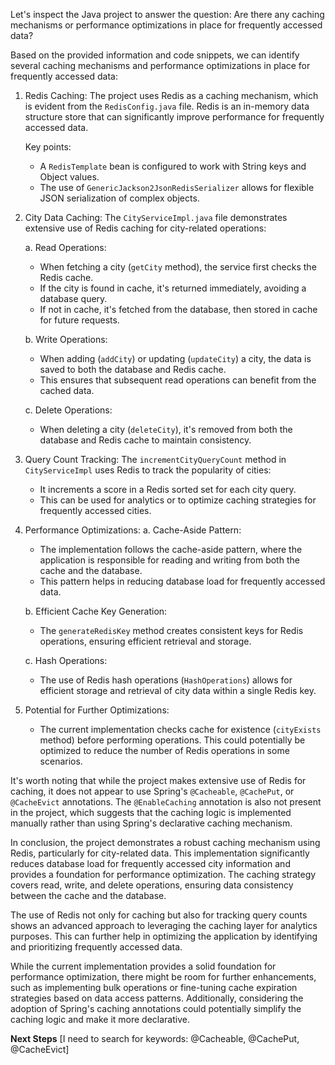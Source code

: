 Let's inspect the Java project to answer the question: Are there any caching mechanisms or performance optimizations in place for frequently accessed data?

Based on the provided information and code snippets, we can identify several caching mechanisms and performance optimizations in place for frequently accessed data:

1. Redis Caching:
   The project uses Redis as a caching mechanism, which is evident from the `RedisConfig.java` file. Redis is an in-memory data structure store that can significantly improve performance for frequently accessed data.

   Key points:
   - A `RedisTemplate` bean is configured to work with String keys and Object values.
   - The use of `GenericJackson2JsonRedisSerializer` allows for flexible JSON serialization of complex objects.

2. City Data Caching:
   The `CityServiceImpl.java` file demonstrates extensive use of Redis caching for city-related operations:

   a. Read Operations:
      - When fetching a city (`getCity` method), the service first checks the Redis cache.
      - If the city is found in cache, it's returned immediately, avoiding a database query.
      - If not in cache, it's fetched from the database, then stored in cache for future requests.

   b. Write Operations:
      - When adding (`addCity`) or updating (`updateCity`) a city, the data is saved to both the database and Redis cache.
      - This ensures that subsequent read operations can benefit from the cached data.

   c. Delete Operations:
      - When deleting a city (`deleteCity`), it's removed from both the database and Redis cache to maintain consistency.

3. Query Count Tracking:
   The `incrementCityQueryCount` method in `CityServiceImpl` uses Redis to track the popularity of cities:
   - It increments a score in a Redis sorted set for each city query.
   - This can be used for analytics or to optimize caching strategies for frequently accessed cities.

4. Performance Optimizations:
   a. Cache-Aside Pattern:
      - The implementation follows the cache-aside pattern, where the application is responsible for reading and writing from both the cache and the database.
      - This pattern helps in reducing database load for frequently accessed data.

   b. Efficient Cache Key Generation:
      - The `generateRedisKey` method creates consistent keys for Redis operations, ensuring efficient retrieval and storage.

   c. Hash Operations:
      - The use of Redis hash operations (`HashOperations`) allows for efficient storage and retrieval of city data within a single Redis key.

5. Potential for Further Optimizations:
   - The current implementation checks cache for existence (`cityExists` method) before performing operations. This could potentially be optimized to reduce the number of Redis operations in some scenarios.

It's worth noting that while the project makes extensive use of Redis for caching, it does not appear to use Spring's `@Cacheable`, `@CachePut`, or `@CacheEvict` annotations. The `@EnableCaching` annotation is also not present in the project, which suggests that the caching logic is implemented manually rather than using Spring's declarative caching mechanism.

In conclusion, the project demonstrates a robust caching mechanism using Redis, particularly for city-related data. This implementation significantly reduces database load for frequently accessed city information and provides a foundation for performance optimization. The caching strategy covers read, write, and delete operations, ensuring data consistency between the cache and the database.

The use of Redis not only for caching but also for tracking query counts shows an advanced approach to leveraging the caching layer for analytics purposes. This can further help in optimizing the application by identifying and prioritizing frequently accessed data.

While the current implementation provides a solid foundation for performance optimization, there might be room for further enhancements, such as implementing bulk operations or fine-tuning cache expiration strategies based on data access patterns. Additionally, considering the adoption of Spring's caching annotations could potentially simplify the caching logic and make it more declarative.

**Next Steps**
[I need to search for keywords: <keyword>@Cacheable</keyword>, <keyword>@CachePut</keyword>, <keyword>@CacheEvict</keyword>]